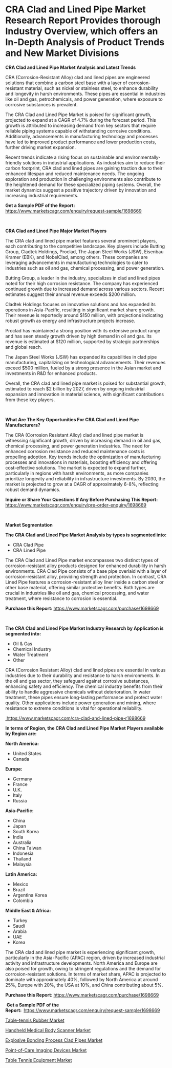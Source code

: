 <p><h1>CRA Clad and Lined Pipe Market Research Report Provides thorough Industry Overview, which offers an In-Depth Analysis of Product Trends and New Market Divisions</h1></p><p><strong>CRA Clad and Lined Pipe Market Analysis and Latest Trends</strong></p>
<p><p>CRA (Corrosion-Resistant Alloy) clad and lined pipes are engineered solutions that combine a carbon steel base with a layer of corrosion-resistant material, such as nickel or stainless steel, to enhance durability and longevity in harsh environments. These pipes are essential in industries like oil and gas, petrochemicals, and power generation, where exposure to corrosive substances is prevalent.</p><p>The CRA Clad and Lined Pipe Market is poised for significant growth, projected to expand at a CAGR of 4.7% during the forecast period. This growth is attributed to increasing demand from key sectors that require reliable piping systems capable of withstanding corrosive conditions. Additionally, advancements in manufacturing technology and processes have led to improved product performance and lower production costs, further driving market expansion. </p><p>Recent trends indicate a rising focus on sustainable and environmentally-friendly solutions in industrial applications. As industries aim to reduce their carbon footprint, CRA clad and lined pipes are gaining traction due to their enhanced lifespan and reduced maintenance needs. The ongoing exploration and production in challenging environments also contribute to the heightened demand for these specialized piping systems. Overall, the market dynamics suggest a positive trajectory driven by innovation and increasing industrial requirements.</p></p>
<p><strong>Get a Sample PDF of the Report:&nbsp;</strong> <a href="https://www.marketscagr.com/enquiry/request-sample/1698669?utm_campaign=1848&utm_medium=2&utm_source=Github&utm_content=ia&utm_term=27032025&utm_id=cra-clad-and-lined-pipe">https://www.marketscagr.com/enquiry/request-sample/1698669</a></p>
<p>&nbsp;</p>
<p><strong>CRA Clad and Lined Pipe Major Market Players</strong></p>
<p><p>The CRA clad and lined pipe market features several prominent players, each contributing to the competitive landscape. Key players include Butting Group, Cladtek Holdings, Proclad, The Japan Steel Works (JSW), Eisenbau Kramer (EBK), and NobelClad, among others. These companies are leveraging advancements in manufacturing technologies to cater to industries such as oil and gas, chemical processing, and power generation.</p><p>Butting Group, a leader in the industry, specializes in clad and lined pipes noted for their high corrosion resistance. The company has experienced continued growth due to increased demand across various sectors. Recent estimates suggest their annual revenue exceeds $200 million.</p><p>Cladtek Holdings focuses on innovative solutions and has expanded its operations in Asia-Pacific, resulting in significant market share growth. Their revenue is reportedly around $150 million, with projections indicating robust growth as energy and infrastructure projects increase.</p><p>Proclad has maintained a strong position with its extensive product range and has seen steady growth driven by high demand in oil and gas. Its revenue is estimated at $120 million, supported by strategic partnerships and global reach.</p><p>The Japan Steel Works (JSW) has expanded its capabilities in clad pipe manufacturing, capitalizing on technological advancements. Their revenues exceed $500 million, fueled by a strong presence in the Asian market and investments in R&D for enhanced products.</p><p>Overall, the CRA clad and lined pipe market is poised for substantial growth, estimated to reach $2 billion by 2027, driven by ongoing industrial expansion and innovation in material science, with significant contributions from these key players.</p></p>
<p>&nbsp;</p>
<p><strong>What Are The Key Opportunities For CRA Clad and Lined Pipe Manufacturers?</strong></p>
<p><p>The CRA (Corrosion Resistant Alloy) clad and lined pipe market is witnessing significant growth, driven by increasing demand in oil and gas, chemical processing, and power generation industries. The need for enhanced corrosion resistance and reduced maintenance costs is propelling adoption. Key trends include the optimization of manufacturing processes and innovations in materials, boosting efficiency and offering cost-effective solutions. The market is expected to expand further, particularly in regions with harsh environments, as more companies prioritize longevity and reliability in infrastructure investments. By 2030, the market is projected to grow at a CAGR of approximately 6-8%, reflecting robust demand dynamics.</p></p>
<p><strong>Inquire or Share Your Questions If Any Before Purchasing This Report:</strong> <a href="https://www.marketscagr.com/enquiry/pre-order-enquiry/1698669?utm_campaign=1848&utm_medium=2&utm_source=Github&utm_content=ia&utm_term=27032025&utm_id=cra-clad-and-lined-pipe">https://www.marketscagr.com/enquiry/pre-order-enquiry/1698669</a></p>
<p>&nbsp;</p>
<p><strong>Market Segmentation</strong></p>
<p><strong>The CRA Clad and Lined Pipe Market Analysis by types is segmented into:</strong></p>
<p><ul><li>CRA Clad Pipe</li><li>CRA Lined Pipe</li></ul></p>
<p><p>The CRA Clad and Lined Pipe market encompasses two distinct types of corrosion-resistant alloy products designed for enhanced durability in harsh environments. CRA Clad Pipe consists of a base pipe overlaid with a layer of corrosion-resistant alloy, providing strength and protection. In contrast, CRA Lined Pipe features a corrosion-resistant alloy liner inside a carbon steel or other base material, offering similar protective benefits. Both types are crucial in industries like oil and gas, chemical processing, and water treatment, where resistance to corrosion is essential.</p></p>
<p><strong>Purchase this Report:&nbsp;</strong><a href="https://www.marketscagr.com/purchase/1698669?utm_campaign=1848&utm_medium=2&utm_source=Github&utm_content=ia&utm_term=27032025&utm_id=cra-clad-and-lined-pipe">https://www.marketscagr.com/purchase/1698669</a></p>
<p>&nbsp;</p>
<p><strong>The CRA Clad and Lined Pipe Market Industry Research by Application is segmented into:</strong></p>
<p><ul><li>Oil & Gas</li><li>Chemical Industry</li><li>Water Treatment</li><li>Other</li></ul></p>
<p><p>CRA (Corrosion Resistant Alloy) clad and lined pipes are essential in various industries due to their durability and resistance to harsh environments. In the oil and gas sector, they safeguard against corrosive substances, enhancing safety and efficiency. The chemical industry benefits from their ability to handle aggressive chemicals without deterioration. In water treatment, these pipes ensure long-lasting performance and protect water quality. Other applications include power generation and mining, where resistance to extreme conditions is vital for operational reliability.</p></p>
<p><a href="https://www.marketscagr.com/cra-clad-and-lined-pipe-r1698669?utm_campaign=1848&utm_medium=2&utm_source=Github&utm_content=ia&utm_term=27032025&utm_id=cra-clad-and-lined-pipe">&nbsp;https://www.marketscagr.com/cra-clad-and-lined-pipe-r1698669</a></p>
<p><strong>In terms of Region, the CRA Clad and Lined Pipe Market Players available by Region are:</strong></p>
<p>
    <p> <strong> North America: </strong>
        <ul>
            <li>United States</li>
            <li>Canada</li>
        </ul>
        </p> 
    <p> <strong> Europe: </strong>
        <ul>
            <li>Germany</li>
            <li>France</li>
            <li>U.K.</li>
            <li>Italy</li>
            <li>Russia</li>
        </ul>
        </p> 
    <p> <strong> Asia-Pacific: </strong>
        <ul>
            <li>China</li>
            <li>Japan</li>
            <li>South Korea</li>
            <li>India</li>
            <li>Australia</li>
            <li>China Taiwan</li>
            <li>Indonesia</li>
            <li>Thailand</li>
            <li>Malaysia</li>
        </ul>
        </p> 
    <p> <strong> Latin America: </strong>
        <ul>
            <li>Mexico</li>
            <li>Brazil</li>
            <li>Argentina Korea</li>
            <li>Colombia</li>
        </ul>
        </p> 
    <p> <strong> Middle East & Africa: </strong>
        <ul>
            <li>Turkey</li>
            <li>Saudi</li>
            <li>Arabia</li>
            <li>UAE</li>
            <li>Korea</li>
        </ul>
    </p>
    </p>
<p><p>The CRA clad and lined pipe market is experiencing significant growth, particularly in the Asia-Pacific (APAC) region, driven by increased industrial activity and infrastructure developments. North America and Europe are also poised for growth, owing to stringent regulations and the demand for corrosion-resistant solutions. In terms of market share, APAC is projected to dominate with approximately 40%, followed by North America at around 25%, Europe with 20%, the USA at 10%, and China contributing about 5%.</p></p>
<p><strong>Purchase this Report: </strong><a href="https://www.marketscagr.com/purchase/1698669?utm_campaign=1848&utm_medium=2&utm_source=Github&utm_content=ia&utm_term=27032025&utm_id=cra-clad-and-lined-pipe">https://www.marketscagr.com/purchase/1698669</a></p>
<p>&nbsp;<strong>Get a Sample PDF of the Report:&nbsp;&nbsp;</strong><a href="https://www.marketscagr.com/enquiry/request-sample/1698669?utm_campaign=1848&utm_medium=2&utm_source=Github&utm_content=ia&utm_term=27032025&utm_id=cra-clad-and-lined-pipe">https://www.marketscagr.com/enquiry/request-sample/1698669</a></p>
<p><strong></strong></p>
<p><p><a href="https://github.com/norbyboyse4d/Market-Research-Report-List-1/blob/main/table-tennis-rubber-market.md?utm_campaign=1848&utm_medium=2&utm_source=Github&utm_content=ia&utm_term=27032025&utm_id=cra-clad-and-lined-pipe">Table-tennis Rubber Market</a></p><p><a href="https://github.com/oatisorenscl/Market-Research-Report-List-1/blob/main/handheld-medical-body-scanner-market.md?utm_campaign=1848&utm_medium=2&utm_source=Github&utm_content=ia&utm_term=27032025&utm_id=cra-clad-and-lined-pipe">Handheld Medical Body Scanner Market</a></p><p><a href="https://github.com/leolamarnal9/Market-Research-Report-List-1/blob/main/explosive-bonding-process-clad-pipes-market.md?utm_campaign=1848&utm_medium=2&utm_source=Github&utm_content=ia&utm_term=27032025&utm_id=cra-clad-and-lined-pipe">Explosive Bonding Process Clad Pipes Market</a></p><p><a href="https://github.com/matotwipff14/Market-Research-Report-List-1/blob/main/point-of-care-imaging-devices-market.md?utm_campaign=1848&utm_medium=2&utm_source=Github&utm_content=ia&utm_term=27032025&utm_id=cra-clad-and-lined-pipe">Point-of-Care Imaging Devices Market</a></p><p><a href="https://github.com/jemalapoilly/Market-Research-Report-List-1/blob/main/table-tennis-equipment-market.md?utm_campaign=1848&utm_medium=2&utm_source=Github&utm_content=ia&utm_term=27032025&utm_id=cra-clad-and-lined-pipe">Table Tennis Equipment Market</a></p></p>